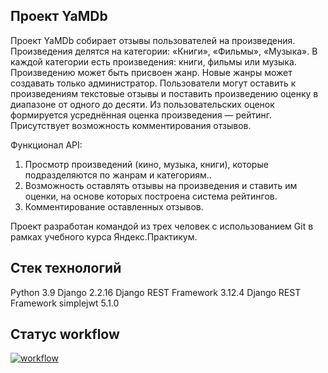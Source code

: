 ## Проект YaMDb

Проект YaMDb собирает отзывы пользователей на произведения. Произведения делятся на категории: «Книги», «Фильмы», «Музыка». В каждой категории есть произведения: книги, фильмы или музыка. Произведению может быть присвоен жанр. Новые жанры может создавать только администратор. Пользователи могут оставить к произведениям текстовые отзывы и поставить произведению оценку в диапазоне от одного до десяти. Из пользовательских оценок формируется усреднённая оценка произведения — рейтинг. Присутствует возможность комментирования отзывов.

Функционал API:
1) Просмотр произведений (кино, музыка, книги), которые подразделяются по жанрам и категориям..
2) Возможность оставлять отзывы на произведения и ставить им оценки, на основе которых построена система рейтингов.
3) Комментирование оставленных отзывов.

Проект разработан командой из трех человек с использованием Git в рамках учебного курса Яндекс.Практикум.
## Стек технологий

Python 3.9
Django 2.2.16
Django REST Framework 3.12.4
Django REST Framework simplejwt 5.1.0


## Статус workflow
[![workflow](https://github.com/anxeity/yamdb_final/actions/workflows/yamdb_workflow.yml/badge.svg?branch=master)](https://github.com/anxeity/yamdb_final/actions/workflows/yamdb_workflow.yml)